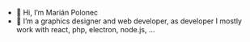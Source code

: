 - 👋 Hi, I’m Marián Polonec
- 🎨 I’m a graphics designer and web developer, as developer I mostly work with react, php, electron, node.js, ...

<!---
L-IGH-T/L-IGH-T is a ✨ special ✨ repository because its `README.md` (this file) appears on your GitHub profile.
You can click the Preview link to take a look at your changes.
--->
